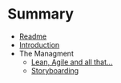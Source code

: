 # Summary

* [Readme](README.md)
* [Introduction](chapters/Introduccion/Introduction.md)
* The Managment
    * [Lean, Agile  and all that...](chapters/Management/Lean-Agile-and-all-that.md)
    * [Storyboarding](chapters/Management/Tasks-Boards.md)


